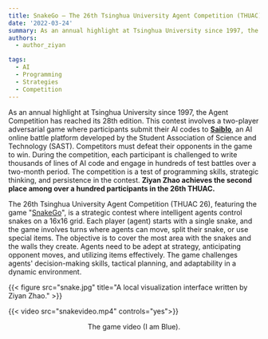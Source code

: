 ```yaml
---
title: SnakeGo — The 26th Tsinghua University Agent Competition (THUAC)
date: '2022-03-24'
summary: As an annual highlight at Tsinghua University since 1997, the Agent Competition is a test of programming skills, strategic thinking, and persistence in the contest. Ziyan Zhao achieves the second place among over a hundred participants in the 26th THUAC.
authors:
  - author_ziyan

tags:
  - AI
  - Programming
  - Strategies
  - Competition
---
```



As an annual highlight at Tsinghua University since 1997, the Agent Competition has reached its 28th edition. This contest involves a two-player adversarial game where participants submit their AI codes to [**Saiblo**](https://www.saiblo.net/), an AI online battle platform developed by the Student Association of Science and Technology (SAST). Competitors must defeat their opponents in the game to win. During the competition, each participant is challenged to write thousands of lines of AI code and engage in hundreds of test battles over a two-month period. The competition is a test of programming skills, strategic thinking, and persistence in the contest. **Ziyan Zhao achieves the second place among over a hundred participants in the 26th THUAC.**

The 26th Tsinghua University Agent Competition (THUAC 26), featuring the game "[SnakeGo](https://docs.saiblo.net/games/snake-go/snake-go.html)", is a strategic contest where intelligent agents control snakes on a 16x16 grid. Each player (agent) starts with a single snake, and the game involves turns where agents can move, split their snake, or use special items. The objective is to cover the most area with the snakes and the walls they create. Agents need to be adept at strategy, anticipating opponent moves, and utilizing items effectively. The game challenges agents' decision-making skills, tactical planning, and adaptability in a dynamic environment.

{{< figure src="snake.jpg" title="A local visualization interface written by Ziyan Zhao." >}}

{{< video src="snakevideo.mp4" controls="yes">}}
<center>The game video (I am Blue).</center>

